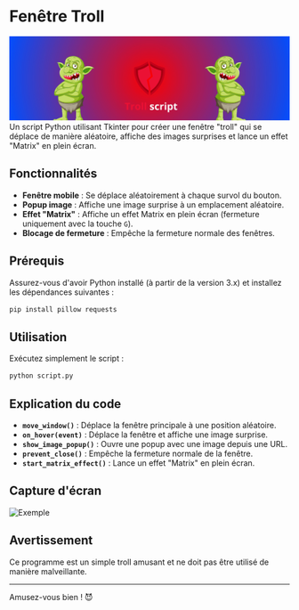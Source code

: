 # Fenêtre Troll
  <img src='./TROLL.jpg' alt='TROLLBANNER'>
Un script Python utilisant Tkinter pour créer une fenêtre "troll" qui se déplace de manière aléatoire, affiche des images surprises et lance un effet "Matrix" en plein écran.

## Fonctionnalités

- **Fenêtre mobile** : Se déplace aléatoirement à chaque survol du bouton.
- **Popup image** : Affiche une image surprise à un emplacement aléatoire.
- **Effet "Matrix"** : Affiche un effet Matrix en plein écran (fermeture uniquement avec la touche `G`).
- **Blocage de fermeture** : Empêche la fermeture normale des fenêtres.

## Prérequis

Assurez-vous d'avoir Python installé (à partir de la version 3.x) et installez les dépendances suivantes :

```bash
pip install pillow requests
```

## Utilisation

Exécutez simplement le script :

```bash
python script.py
```

## Explication du code

- **`move_window()`** : Déplace la fenêtre principale à une position aléatoire.
- **`on_hover(event)`** : Déplace la fenêtre et affiche une image surprise.
- **`show_image_popup()`** : Ouvre une popup avec une image depuis une URL.
- **`prevent_close()`** : Empêche la fermeture normale de la fenêtre.
- **`start_matrix_effect()`** : Lance un effet "Matrix" en plein écran.

## Capture d'écran

![Exemple](https://sunbren.com/wp-content/uploads/2019/01/youhavebeenhacked.jpg)

## Avertissement

Ce programme est un simple troll amusant et ne doit pas être utilisé de manière malveillante.

---

Amusez-vous bien ! 😈

